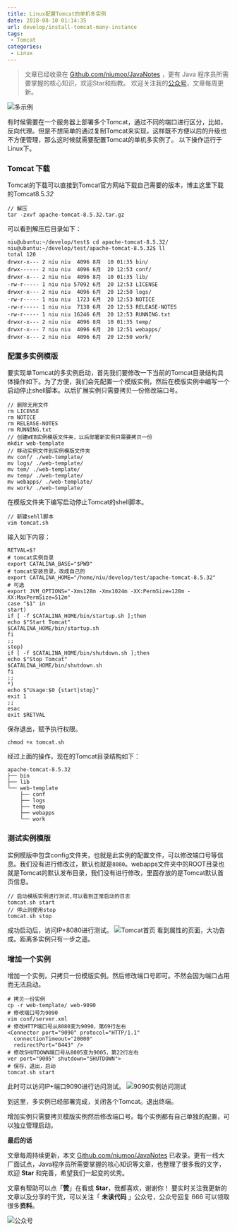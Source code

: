 ```yaml
---
title: Linux配置Tomcat的单机多实例
date: 2018-08-10 01:14:35
url: develop/install-tomcat-many-instance
tags:
 - Tomcat
categories:
 - Linux
---
```


> 文章已经收录在 [Github.com/niumoo/JavaNotes](https://github.com/niumoo/JavaNotes) ，更有 Java 程序员所需要掌握的核心知识，欢迎Star和指教。
> 欢迎关注我的[公众号](https://github.com/niumoo/JavaNotes#%E5%85%AC%E4%BC%97%E5%8F%B7)，文章每周更新。

![多示例](https://cdn.jsdelivr.net/gh/niumoo/cdn-assets/2019/1571963198487.png)

有时候需要在一个服务器上部署多个Tomcat，通过不同的端口进行区分，比如，反向代理。但是不想简单的通过复制Tomcat来实现，这样既不方便以后的升级也不方便管理，那么这时候就需要配置Tomcat的单机多实例了。
以下操作运行于Linux下。

### Tomcat 下载
Tomcat的下载可以直接到Tomcat官方网站下载自己需要的版本，博主这里下载的Tomcat8.5.*32*

```shell
// 解压
tar -zxvf apache-tomcat-8.5.32.tar.gz
```
<!-- more -->
可以看到解压后目录如下：

```shell
niu@ubuntu:~/develop/test$ cd apache-tomcat-8.5.32/
niu@ubuntu:~/develop/test/apache-tomcat-8.5.32$ ll
total 120
drwxr-x--- 2 niu niu  4096 8月  10 01:35 bin/
drwx------ 2 niu niu  4096 6月  20 12:53 conf/
drwxr-x--- 2 niu niu  4096 8月  10 01:35 lib/
-rw-r----- 1 niu niu 57092 6月  20 12:53 LICENSE
drwxr-x--- 2 niu niu  4096 6月  20 12:50 logs/
-rw-r----- 1 niu niu  1723 6月  20 12:53 NOTICE
-rw-r----- 1 niu niu  7138 6月  20 12:53 RELEASE-NOTES
-rw-r----- 1 niu niu 16246 6月  20 12:53 RUNNING.txt
drwxr-x--- 2 niu niu  4096 8月  10 01:35 temp/
drwxr-x--- 7 niu niu  4096 6月  20 12:51 webapps/
drwxr-x--- 2 niu niu  4096 6月  20 12:50 work/
```

### 配置多实例模版
要实现单Tomcat的多实例启动，首先我们要修改一下当前的Tomcat目录结构具体操作如下。为了方便，我们会先配置一个模版实例，然后在模版实例中编写一个启动停止shell脚本。以后扩展实例只需要拷贝一份修改端口号。
```shell
// 删除无用文件
rm LICENSE 
rm NOTICE 
rm RELEASE-NOTES
rm RUNNING.txt
// 创建WEB实例模版文件夹，以后部署新实例只需要拷贝一份
mkdir web-template
// 移动实例文件到实例模版文件夹
mv conf/ ./web-template/
mv logs/ ./web-template/
mv tem/ ./web-template/
mv temp/ ./web-template/
mv webapps/ ./web-template/
mv work/ ./web-template/
```
在模版文件夹下编写启动停止Tomcat的shell脚本。
```shell
// 新建sehll脚本
vim tomcat.sh
```
输入如下内容：
```shell
RETVAL=$?
# tomcat实例目录
export CATALINA_BASE="$PWD"
# tomcat安装目录，改成自己的
export CATALINA_HOME="/home/niu/develop/test/apache-tomcat-8.5.32"
# 可选
export JVM_OPTIONS="-Xms128m -Xmx1024m -XX:PermSize=128m -XX:MaxPermSize=512m"
case "$1" in
start)
if [ -f $CATALINA_HOME/bin/startup.sh ];then
echo $"Start Tomcat"
$CATALINA_HOME/bin/startup.sh
fi
;;
stop)
if [ -f $CATALINA_HOME/bin/shutdown.sh ];then
echo $"Stop Tomcat"
$CATALINA_HOME/bin/shutdown.sh
fi
;;
*)
echo $"Usage:$0 {start|stop}"
exit 1
;;
esac
exit $RETVAL
```
保存退出，赋予执行权限。
```shell
chmod +x tomcat.sh
```
经过上面的操作，现在的Tomcat目录结构如下：
```shell
apache-tomcat-8.5.32
├── bin
├── lib
└── web-template
    ├── conf
    ├── logs
    ├── temp
    ├── webapps
    └── work
```
### 测试实例模版
实例模版中包含config文件夹，也就是此实例的配置文件，可以修改端口号等信息。我们没有进行修改过，默认也就是`8080`。webapps文件夹中的ROOT目录也就是Tomcat的默认发布目录，我们没有进行修改，里面存放的是Tomcat默认首页信息。
```shell
// 启动模版实例进行测试,可以看到正常启动的日志
tomcat.sh start
// 停止则使用stop
tomcat.sh stop
```
成功启动后，访问IP+8080进行测试。
![Tomcat首页](https://cdn.jsdelivr.net/gh/niumoo/cdn-assets/2019/119d56104ea62415e369bae13f6269b6.png)
看到属性的页面，大功告成。距离多实例只有一步之遥。

### 增加一个实例
增加一个实例，只拷贝一份模版实例。然后修改端口号即可。不然会因为端口占用而无法启动。
```shell
# 拷贝一份实例
cp -r web-template/ web-9090
# 修改端口号为9090
vim conf/server.xml
# 修改HTTP端口号从8080变为9090，第69行左右
<Connector port="9090" protocol="HTTP/1.1"
  connectionTimeout="20000"
  redirectPort="8443" />
# 修改SHUTDOWN端口号从8005变为9005，第22行左右
ver port="9005" shutdown="SHUTDOWN">
# 保存，退出，启动
tomcat.sh start
```

此时可以访问IP+端口9090进行访问测试。
![9090实例访问测试](https://cdn.jsdelivr.net/gh/niumoo/cdn-assets/2019/e73313a3dd0634c258ae09e34e8be295.png)

到这里，多实例已经部署完成，关闭各个Tomcat。退出终端。

增加实例只需要拷贝模版实例然后修改端口号。每个实例都有自己单独的配置，可以独立管理启动。

**最后的话**

文章每周持续更新，本文 [Github.com/niumoo/JavaNotes](https://github.com/niumoo/JavaNotes) 已收录。更有一线大厂面试点，Java程序员所需要掌握的核心知识等文章，也整理了很多我的文字，欢迎 **Star** 和完善，希望我们一起变的优秀。

文章有帮助可以点「**赞**」在看或 **Star**，我都喜欢，谢谢你！
要实时关注我更新的文章以及分享的干货，可以关注「 **未读代码** 」公众号，公众号回复 666 可以领取很多**资料**。

![公众号](https://cdn.jsdelivr.net/gh/niumoo/cdn-assets@439f6a5f6bd130e2aec56f3527656d6edb487b91/webinfo/weixin-public.jpg)